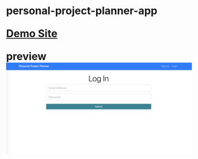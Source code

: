 <h1> personal-project-planner-app

[Demo Site](https://personal-project-planner.herokuapp.com/)

preview 
![Image of Login](https://github.com/zwang759/personal-project-planner-app/blob/master/previews/log%20in.png)

